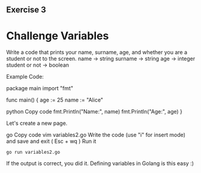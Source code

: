 ## Exercise 3
# Challenge Variables
Write a code that prints your name, surname, age, and whether you are a student or not to the screen.
name           -> string
surname        -> string
age            -> integer
student or not -> boolean

Example Code:

package main
import "fmt"

func main() {
age := 25
name := "Alice"

python
Copy code
fmt.Println("Name:", name)
fmt.Println("Age:", age)
}

Let's create a new page.

go
Copy code
vim variables2.go
Write the code (use "i" for insert mode) and save and exit ( Esc + wq )
Run it
```
go run variables2.go
```
If the output is correct, you did it. Defining variables in Golang is this easy :)